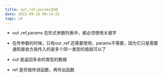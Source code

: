 ```yaml
---
title: out,ref,params总结
date: 2022-09-10 09:14:23
tags: c#
---
```


- out ,ref,params 在形式参数列表中，都必须使用关键字
- 在传参数的时候，只有out ,ref 还需要使用，params不需要，因为它只是需要通知接收方我传入的是多个同一类型的值就可以了

- out 是返回多余的类型的数据
- ref 是将值传进函数，再传出函数